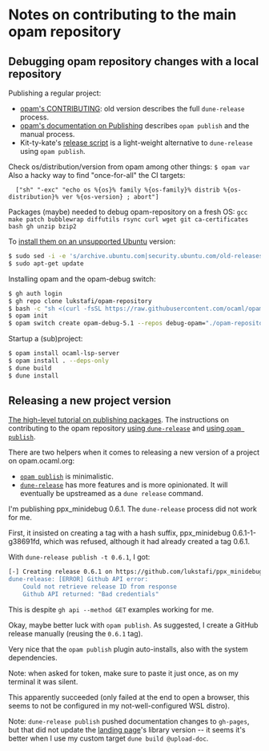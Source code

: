 # Notes on contributing to the main opam repository

## Debugging opam repository changes with a local repository

Publishing a regular project:

- [opam's CONTRIBUTING](https://github.com/ocaml/opam-repository/blob/master/CONTRIBUTING.md): old version describes the full `dune-release` process.
- [opam's documentation on Publishing](https://opam.ocaml.org/doc/Packaging.html#Publishing) describes `opam publish` and the manual process.
- Kit-ty-kate's [release script](https://github.com/kit-ty-kate/ocaml-release-script/blob/main/release.sh) is a light-weight alternative to `dune-release` using `opam publish`.

Check os/distribution/version from opam among other things: `$ opam var`
Also a hacky way to find "once-for-all" the CI targets:

```opam
  ["sh" "-exc" "echo os %{os}% family %{os-family}% distrib %{os-distribution}% ver %{os-version} ; abort"]
```

Packages (maybe) needed to debug opam-repository on a fresh OS:
`gcc make patch bubblewrap diffutils rsync curl wget git ca-certificates bash gh unzip bzip2`

To [install them on an unsupported Ubuntu](https://medium.com/enekochan/install-software-in-unsupported-ubuntu-versions-with-apt-get-ea9b5bd18d2) version:

```bash
$ sudo sed -i -e 's/archive.ubuntu.com|security.ubuntu.com/old-releases.ubuntu.com/g' /etc/apt/sources.list
$ sudo apt-get update
```

Installing opam and the opam-debug switch:

```bash
$ gh auth login
$ gh repo clone lukstafi/opam-repository
$ bash -c "sh <(curl -fsSL https://raw.githubusercontent.com/ocaml/opam/master/shell/install.sh)"
$ opam init
$ opam switch create opam-debug-5.1 --repos debug-opam="./opam-repository" ocaml.5.1.1
```

Startup a (sub)project:

```bash
$ opam install ocaml-lsp-server
$ opam install . --deps-only
$ dune build
$ dune install
```

## Releasing a new project version

[The high-level tutorial on publishing packages](https://ocaml.org/docs/publishing-packages-w-dune). The instructions on contributing to the opam repository [using `dune-release`](https://github.com/ocaml/opam-repository/blob/master/CONTRIBUTING.md) and [using `opam publish`](https://opam.ocaml.org/doc/Packaging.html).

There are two helpers when it comes to releasing a new version of a project on opam.ocaml.org:

- [`opam publish`](https://github.com/ocaml-opam/opam-publish) is minimalistic.
- [`dune-release`](https://github.com/tarides/dune-release) has more features and is more opinionated. It will eventually be upstreamed as a `dune release` command.

I'm publishing ppx_minidebug 0.6.1. The `dune-release` process did not work for me.

First, it insisted on creating a tag with a hash suffix, ppx_minidebug 0.6.1-1-g38691fd, which was refused, although it had already created a tag 0.6.1.

With `dune-release publish -t 0.6.1`, I got:

```sh
[-] Creating release 0.6.1 on https://github.com/lukstafi/ppx_minidebug.git via github's API
dune-release: [ERROR] Github API error:
    Could not retrieve release ID from response
    Github API returned: "Bad credentials"
```

This is despite `gh api --method GET` examples working for me.

Okay, maybe better luck with `opam publish`. As suggested, I create a GitHub release manually (reusing the `0.6.1` tag).

Very nice that the `opam publish` plugin auto-installs, also with the system dependencies.

Note: when asked for token, make sure to paste it just once, as on my terminal it was silent.

This apparently succeeded (only failed at the end to open a browser, this seems to not be configured in my not-well-configured WSL distro).

Note: `dune-release publish` pushed documentation changes to `gh-pages`, but that did not update the [landing page](https://lukstafi.github.io/ppx_minidebug/index.html)'s library version -- it seems it's better when I use my custom target `dune build @upload-doc`.
